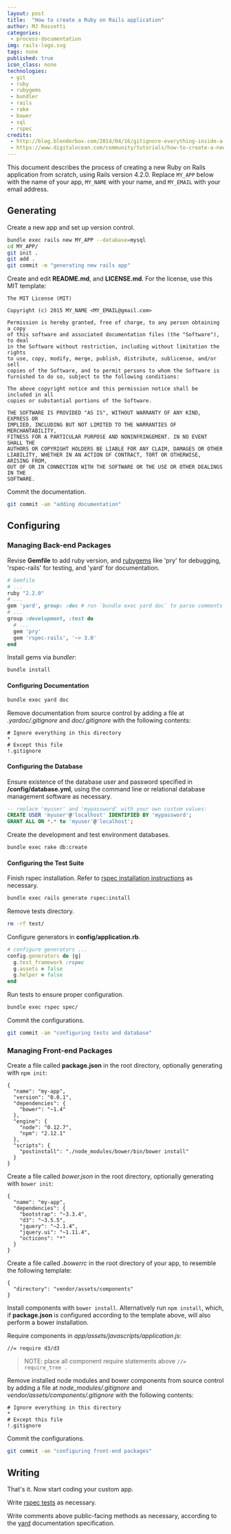 ```yaml
---
layout: post
title:  "How to create a Ruby on Rails application"
author: MJ Rossetti
categories:
 - process-documentation
img: rails-logo.svg
tags: none
published: true
icon_class: none
technologies:
 - git
 - ruby
 - rubygems
 - bundler
 - rails
 - rake
 - bower
 - sql
 - rspec
credits:
 - http://blog.blenderbox.com/2014/04/16/gitignore-everything-inside-a-directory/
 - https://www.digitalocean.com/community/tutorials/how-to-create-a-new-user-and-grant-permissions-in-mysql
---
```


This document describes the process of creating a new Ruby on Rails application from scratch, using Rails version 4.2.0. Replace `MY_APP` below with the name of your app, `MY_NAME` with your name, and `MY_EMAIL` with your email address.

## Generating

Create a new app and set up version control.

```` sh
bundle exec rails new MY_APP --database=mysql
cd MY_APP/
git init .
git add .
git commit -m "generating new rails app"
````

Create and edit **README.md**, and **LICENSE.md**. For the license, use this MIT template:

````
The MIT License (MIT)

Copyright (c) 2015 MY_NAME <MY_EMAIL@gmail.com>

Permission is hereby granted, free of charge, to any person obtaining a copy
of this software and associated documentation files (the "Software"), to deal
in the Software without restriction, including without limitation the rights
to use, copy, modify, merge, publish, distribute, sublicense, and/or sell
copies of the Software, and to permit persons to whom the Software is
furnished to do so, subject to the following conditions:

The above copyright notice and this permission notice shall be included in all
copies or substantial portions of the Software.

THE SOFTWARE IS PROVIDED "AS IS", WITHOUT WARRANTY OF ANY KIND, EXPRESS OR
IMPLIED, INCLUDING BUT NOT LIMITED TO THE WARRANTIES OF MERCHANTABILITY,
FITNESS FOR A PARTICULAR PURPOSE AND NONINFRINGEMENT. IN NO EVENT SHALL THE
AUTHORS OR COPYRIGHT HOLDERS BE LIABLE FOR ANY CLAIM, DAMAGES OR OTHER
LIABILITY, WHETHER IN AN ACTION OF CONTRACT, TORT OR OTHERWISE, ARISING FROM,
OUT OF OR IN CONNECTION WITH THE SOFTWARE OR THE USE OR OTHER DEALINGS IN THE
SOFTWARE.
````

Commit the documentation.

```` sh
git commit -am "adding documentation"
````

## Configuring

### Managing Back-end Packages

Revise **Gemfile** to add ruby version, and [rubygems](https://rubygems.org/)
 like 'pry' for debugging, 'rspec-rails' for testing, and 'yard' for documentation.

```` rb
# Gemfile
# ...
ruby "2.2.0"
# ...
gem 'yard', group: :doc # run `bundle exec yard doc` to parse comments and/or `bundle exec yard server` to view documentation at *localhost:8808*
# ...
group :development, :test do
  # ...
  gem 'pry'
  gem 'rspec-rails', '~> 3.0'
end
````

Install gems via *bundler*:

```` sh
bundle install
````

#### Configuring Documentation

```` sh
bundle exec yard doc
````

Remove documentation from source control by adding a file at *.yardoc/.gitignore* and *doc/.gitignore* with the following contents:

    # Ignore everything in this directory
    *
    # Except this file
    !.gitignore

#### Configuring the Database

Ensure existence of the database user and password specified in **/config/database.yml**, using the command line or relational database management software as necessary.

```` sql
-- replace 'myuser' and 'mypassword' with your own custom values:
CREATE USER 'myuser'@'localhost' IDENTIFIED BY 'mypassword';
GRANT ALL ON *.* to 'myuser'@'localhost';
````

Create the development and test environment databases.

```` sh
bundle exec rake db:create
````

#### Configuring the Test Suite

Finish rspec installation. Refer to [rspec installation instructions](https://github.com/rspec/rspec-rails#installation) as necessary.

```` sh
bundle exec rails generate rspec:install
````

Remove tests directory.

```` sh
rm -rf test/
````

Configure generators in **config/application.rb**.

```` rb
# configure generators ...
config.generators do |g|
  g.test_framework :rspec
  g.assets = false
  g.helper = false
end
````

Run tests to ensure proper configuration.

```` sh
bundle exec rspec spec/
````

Commit the configurations.

```` sh
git commit -am "configuring tests and database"
````

### Managing Front-end Packages

Create a file called **package.json** in the root directory, optionally generating with `npm init`:

    {
      "name": "my-app",
      "version": "0.0.1",
      "dependencies": {
        "bower": "~1.4"
      },
      "engine": {
        "node": "0.12.7",
        "npm": "2.12.1"
      },
      "scripts": {
        "postinstall": "./node_modules/bower/bin/bower install"
      }
    }

Create a file called *bower.json* in the root directory, optionally generating with `bower init`:

    {
      "name": "my-app",
      "dependencies": {
        "bootstrap": "~3.3.4",
        "d3": "~3.5.5",
        "jquery": "~2.1.4",
        "jquery.ui": "~1.11.4",
        "octicons": "*"
      }
    }


Create a file called *.bowerrc* in the root directory of your app, to resemble the following template:

    {
      "directory": "vendor/assets/components"
    }

Install components with `bower install`. Alternatively run `npm install`, which, if **package.json** is configured according to the template above, will also perform a bower installation.

Require components in *app/assets/javascripts/application.js*:

    //= require d3/d3

> NOTE: place all component require statements above `//= require_tree .`

Remove installed node modules and bower components from source control by adding a file at *node_modules/.gitignore* and *vendor/assets/components/.gitignore* with the following contents:

    # Ignore everything in this directory
    *
    # Except this file
    !.gitignore

Commit the configurations.

```` sh
git commit -am "configuring front-end packages"
````

## Writing

That's it. Now start coding your custom app.

Write [rspec tests](http://betterspecs.org/) as necessary.

Write comments above public-facing methods as necessary, according to the [yard](http://yardoc.org/) documentation specification.
